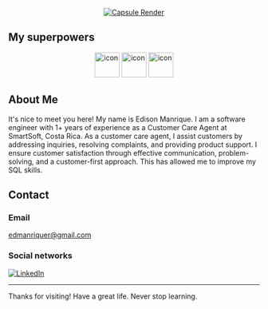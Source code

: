 <div align="center">

[![Capsule Render](https://capsule-render.vercel.app/api?type=venom&height=300&color=gradient&text=Edison%20Manrique&textBg=false&fontAlign=50&animation=fadeIn&rotate=0&desc=Software%20Engineer&section=header&reversal=false)](https://capsule-render.vercel.app)

</div>

## My superpowers

<div align="center">
  <img src="https://techstack-generator.vercel.app/js-icon.svg" alt="icon"width="50" height="50" />
  <img src="https://techstack-generator.vercel.app/python-icon.svg" alt="icon" width="50" height="50" />
  <img src="https://techstack-generator.vercel.app/mysql-icon.svg" alt="icon" width="50" height="50" />
</div>

## About Me

It's nice to meet you here! My name is Edison Manrique. I am a software engineer with 1+ years of experience as a Customer Care Agent at SmartSoft, Costa Rica. As a customer care agent, I assist customers by addressing inquiries, resolving complaints, and providing product support. I ensure customer satisfaction through effective communication, problem-solving, and a customer-first approach. This has allowed me to improve my SQL skills.  

## Contact
### Email
edmanriquer@gmail.com
### Social networks
[![LinkedIn](https://img.shields.io/badge/LinkedIn-0077B5?style=for-the-badge&logo=linkedin&logoColor=white)](https://www.linkedin.com/in/edevmanrique/)

---

Thanks for visiting! Have a great life. Never stop learning.
